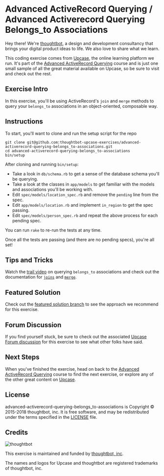 # Advanced ActiveRecord Querying / Advanced Activerecord Querying Belongs_to Associations

Hey there! We're [thoughtbot](https://thoughtbot.com), a design and
development consultancy that brings your digital product ideas to life.
We also love to share what we learn.

This coding exercise comes from [Upcase](https://thoughtbot.com/upcase),
the online learning platform we run. It's part of the
[Advanced ActiveRecord Querying](https://thoughtbot.com/upcase/advanced-activerecord-querying) course and is just one small sample of all
the great material available on Upcase, so be sure to visit and check out the rest.

## Exercise Intro

In this exercise, you'll be using ActiveRecord's `join` and `merge` methods to query your `belongs_to` associations in an object-oriented, composable way.

## Instructions

To start, you'll want to clone and run the setup script for the repo

    git clone git@github.com:thoughtbot-upcase-exercises/advanced-activerecord-querying-belongs_to-associations.git
    cd advanced-activerecord-querying-belongs_to-associations
    bin/setup

After cloning and running `bin/setup`:

* Take a look in `db/schema.rb` to get a sense of the database schema you'll be querying.
* Take a look at the classes in `app/models` to get familiar with the models and associations you'll be working with.
* Edit `spec/models/location_spec.rb` and remove the `pending` line from the spec.
* Edit `app/models/location.rb` and implement `in_region` to get the spec passing.
* Edit `spec/models/person_spec.rb` and repeat the above process for each pending spec.

You can run `rake` to re-run the tests at any time.

Once all the tests are passing (and there are no pending specs), you're all set!

## Tips and Tricks

Watch the [trail video](https://upcase.com/videos/advanced-querying-belongs-to) on querying `belongs_to` associations and check out the documentation for [`joins`](http://api.rubyonrails.org/classes/ActiveRecord/QueryMethods.html#method-i-joins) and [`merge`](http://api.rubyonrails.org/classes/ActiveRecord/SpawnMethods.html#method-i-merge).

## Featured Solution

Check out the [featured solution branch](https://github.com/thoughtbot-upcase-exercises/advanced-activerecord-querying-belongs_to-associations/compare/featured-solution#toc) to
see the approach we recommend for this exercise.

## Forum Discussion

If you find yourself stuck, be sure to check out the associated
[Upcase Forum discussion](https://forum.upcase.com/t/advanced-activerecord-querying-belongs-to-associations/5784)
for this exercise to see what other folks have said.

## Next Steps

When you've finished the exercise, head on back to the
[Advanced ActiveRecord Querying](https://thoughtbot.com/upcase/advanced-activerecord-querying) course to find the next exercise,
or explore any of the other great content on
[Upcase](https://thoughtbot.com/upcase).

## License

advanced-activerecord-querying-belongs_to-associations is Copyright © 2015-2018 thoughtbot, inc. It is free software,
and may be redistributed under the terms specified in the
[LICENSE](/LICENSE.md) file.

## Credits

![thoughtbot](https://thoughtbot.com/thoughtbot-logo-for-readmes.svg)

This exercise is maintained and funded by
[thoughtbot, inc](http://thoughtbot.com/community).

The names and logos for Upcase and thoughtbot are registered trademarks of
thoughtbot, inc.
